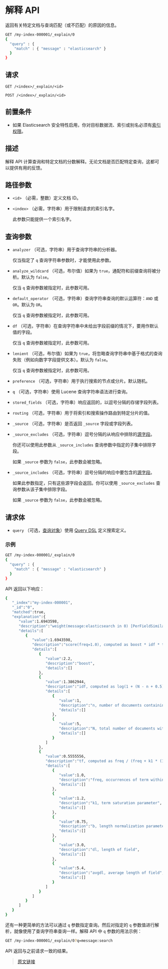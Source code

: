 # 解释 API

返回有关特定文档与查询匹配（或不匹配）的原因的信息。

```bash
GET /my-index-000001/_explain/0
{
  "query" : {
    "match" : { "message" : "elasticsearch" }
  }
}
```

## 请求

`GET /<index>/_explain/<id>`

`POST /<index>/_explain/<id>`

## 前置条件

- 如果 Elasticsearch 安全特性启用，你对目标数据流、索引或别名必须有[索引权限](/secure_the_elastic_statck/user_authorization/security_privileges?id=索引权限)。

## 描述

解释 API 计算查询和特定文档的分数解释。无论文档是否匹配特定查询，这都可以提供有用的反馈。

## 路径参数

- `<id>`
  （必需，整数）定义文档 ID。

- `<index>`
  （必需，字符串）用于限制请求的索引名字。

  此参数只能提供一个索引名字。

## 查询参数

- `analyzer`
  （可选，字符串）用于查询字符串的分析器。

  仅当指定了 `q` 查询字符串参数时，才能使用此参数。

- `analyze_wildcard`
  （可选，布尔值）如果为 `true`，通配符和前缀查询将被分析。默认为 `false`。

  仅当 `q` 查询参数被指定时，此参数可用。

- `default_operator`
  （可选，字符串）查询字符串查询的默认运算符：`AND` 或 `OR`。默认为 `OR`。

  仅当 `q` 查询参数被指定时，此参数可用。

- `df`
  （可选，字符串）在查询字符串中未给出字段前缀的情况下，要用作默认值的字段。

  仅当 `q` 查询参数被指定时，此参数可用。

- `lenient`
  （可选，布尔值）如果为 `true`，将忽略查询字符串中基于格式的查询失败（例如向数字字段提供文本）。默认为 `false`。

  仅当 `q` 查询参数被指定时，此参数可用。

- `preference`
  （可选，字符串）用于执行搜索的节点或分片。默认随机。

- `q`
  （可选，字符串）使用 Lucene 查询字符串语法进行查询。

- `stored_fields`
  （可选，字符串）响应返回的，以逗号分隔的存储字段列表。

- `routing`
  （可选，字符串）用于将索引和搜索操作路由到特定分片的值。

- `_source`
  （可选，字符串）是否返回 `_source` 字段或字段列表。

- `_source_excludes`
  （可选，字符串）逗号分隔的从响应中排除的[源字段](/mapping/metadata_fields/_source-field)。

  你还可以使用此参数从 `_source_includes` 查询参数中指定的子集中排除字段。

  如果 `_source` 参数为 `false`，此参数会被忽略。

- `_source_includes`
  （可选，字符串）逗号分隔的响应中要包含的[源字段](/mapping/metadata_fields/_source-field)。

  如果此参数指定，只有这些源字段会返回。你可以使用 `_source_excludes` 查询参数从该子集中排除字段。

  如果 `_source` 参数为 `false`，此参数会被忽略。

## 请求体

- `query`
  （可选，[查询对象](/query_dsl/query_dsl)）使用 [Query DSL](/query_dsl/query_dsl) 定义搜索定义。

### 示例

```bash
GET /my-index-000001/_explain/0
{
  "query" : {
    "match" : { "message" : "elasticsearch" }
  }
}
```

API 返回以下响应：

```bash
{
   "_index":"my-index-000001",
   "_id":"0",
   "matched":true,
   "explanation":{
      "value":1.6943598,
      "description":"weight(message:elasticsearch in 0) [PerFieldSimilarity], result of:",
      "details":[
         {
            "value":1.6943598,
            "description":"score(freq=1.0), computed as boost * idf * tf from:",
            "details":[
               {
                  "value":2.2,
                  "description":"boost",
                  "details":[]
               },
               {
                  "value":1.3862944,
                  "description":"idf, computed as log(1 + (N - n + 0.5) / (n + 0.5)) from:",
                  "details":[
                     {
                        "value":1,
                        "description":"n, number of documents containing term",
                        "details":[]
                     },
                     {
                        "value":5,
                        "description":"N, total number of documents with field",
                        "details":[]
                     }
                  ]
               },
               {
                  "value":0.5555556,
                  "description":"tf, computed as freq / (freq + k1 * (1 - b + b * dl / avgdl)) from:",
                  "details":[
                     {
                        "value":1.0,
                        "description":"freq, occurrences of term within document",
                        "details":[]
                     },
                     {
                        "value":1.2,
                        "description":"k1, term saturation parameter",
                        "details":[]
                     },
                     {
                        "value":0.75,
                        "description":"b, length normalization parameter",
                        "details":[]
                     },
                     {
                        "value":3.0,
                        "description":"dl, length of field",
                        "details":[]
                     },
                     {
                        "value":5.4,
                        "description":"avgdl, average length of field",
                        "details":[]
                     }
                  ]
               }
            ]
         }
      ]
   }
}
```

还有一种更简单的方法可以通过 `q` 参数指定查询。然后对指定的 `q` 参数值进行解析，就像使用了查询字符串查询一样。解释 API 中 `q` 参数的用法示例：

```bash
GET /my-index-000001/_explain/0?q=message:search
```

API 返回与之前请求一致的结果。

> [原文链接](https://www.elastic.co/guide/en/elasticsearch/reference/current/search-explain.html)